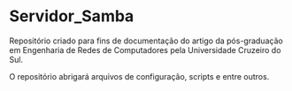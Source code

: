 # Servidor_Samba
Repositório criado para fins de documentação do artigo da pós-graduação em Engenharia de Redes de Computadores pela Universidade Cruzeiro do Sul.

O repositório abrigará arquivos de configuração, scripts e entre outros.
